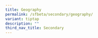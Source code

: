 ```yaml
---
title: Geography
permalink: /sfbeta/secondary/geography/
variant: tiptap
description: ""
third_nav_title: Secondary
---
```

